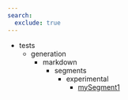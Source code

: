 ```yaml
---
search:
  exclude: true
---
```


[//]: # (DO NOT EDIT THIS FILE DIRECTLY. Instead, edit the corresponding stub file and execute `npm run docs:api`.)

- tests
    - generation
        - markdown
            - segments
                - experimental
                    - [mySegment1](tests/generation/markdown/segments/experimental/mySegment1.md)
